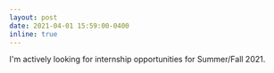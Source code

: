 ```yaml
---
layout: post
date: 2021-04-01 15:59:00-0400
inline: true
---
```


I'm actively looking for internship opportunities for Summer/Fall 2021.
